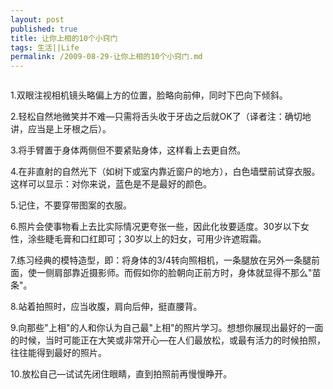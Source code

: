 ```yaml
---
layout: post
published: true
title: 让你上相的10个小窍门
tags: 生活||Life 
permalink: /2009-08-29-让你上相的10个小窍门.md
---
```

<img alt="" src="http://media.rd.com/rd/images/rdc/mag0908/advice/put-your-best-foot-forward-slideshow/how-to-look-good-in-photos-af.jpg" border="0" />

1.双眼注视相机镜头略偏上方的位置，脸略向前伸，同时下巴向下倾斜。

2.轻松自然地微笑并不难―只需将舌头收于牙齿之后就OK了（译者注：确切地讲，应当是上牙根之后）。

3.将手臂置于身体两侧但不要紧贴身体，这样看上去更自然。

4.在非直射的自然光下（如树下或室内靠近窗户的地方），白色墙壁前试穿衣服。这样可以显示：对你来说，蓝色是不是最好的颜色。

5.记住，不要穿带图案的衣服。

6.照片会使事物看上去比实际情况更夸张一些，因此化妆要适度。30岁以下女性，涂些睫毛膏和口红即可；30岁以上的妇女，可用少许遮瑕霜。

7.练习经典的模特造型，即：将身体的3/4转向照相机，一条腿放在另外一条腿前面，使一侧肩部靠近摄影师。而假如你的脸朝向正前方时，身体就显得不那么"苗条"。

8.站着拍照时，应当收腹，肩向后伸，挺直腰背。 

9.向那些"上相"的人和你认为自己最"上相"的照片学习。想想你展现出最好的一面的时候，当时可能正在大笑或非常开心―在人们最放松，或最有活力的时候拍照，往往能得到最好的照片。 

10.放松自己―试试先闭住眼睛，直到拍照前再慢慢睁开。
